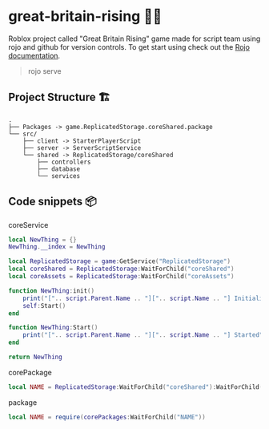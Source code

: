 # great-britain-rising 💂‍♀️

Roblox project called "Great Britain Rising" game made for script team using rojo and github for version controls. To get start using check out the [Rojo documentation](https://rojo.space/docs/v7/).

> rojo serve

## Project Structure 🏗️

```
.
├── Packages -> game.ReplicatedStorage.coreShared.package
└── src/
    ├── client -> StarterPlayerScript
    ├── server -> ServerScriptService
    └── shared -> ReplicatedStorage/coreShared
        ├── controllers
        ├── database
        └── services
```

## Code snippets 📦

coreService

```lua
local NewThing = {}
NewThing.__index = NewThing

local ReplicatedStorage = game:GetService("ReplicatedStorage")
local coreShared = ReplicatedStorage:WaitForChild("coreShared")
local coreAssets = ReplicatedStorage:WaitForChild("coreAssets")

function NewThing:init()
    print("[".. script.Parent.Name .. "][".. script.Name .. "] Initializing...")
    self:Start()
end

function NewThing:Start()
    print("[".. script.Parent.Name .. "][".. script.Name .. "] Started")
end

return NewThing
```

corePackage

```lua
local NAME = ReplicatedStorage:WaitForChild("coreShared"):WaitForChild("packages")
```

package

```lua
local NAME = require(corePackages:WaitForChild("NAME"))
```
